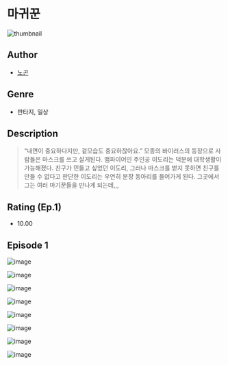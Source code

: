 # 마귀꾼
![thumbnail](https://image-comic.pstatic.net/user_contents_data/challenge_comic/2023/05/25/365412/upload_3977865068248719666_480x623.jpeg)

## Author
- [노곤](https://comic.naver.com/artistTitle?id=365412)

## Genre
- 판타지, 일상

## Description
> “내면이 중요하다지만, 겉모습도 중요하잖아요.” 모종의 바이러스의 등장으로 사람들은 마스크를 쓰고 살게된다. 뱀파이어인 주인공 이도리는 덕분에 대학생활이 가능해졌다. 친구가 민들고 싶었던 이도리, 그러나 마스크를 벋지 못하면 친구를 만들 수 없다고 판단한 이도리는 우연히 분장 동아리를 들어가게 된다. 그곳에서 그는 여러 마기꾼들을 만나게 되는데,,,


## Rating (Ep.1)
- 10.00

## Episode 1
![image](https://image-comic.pstatic.net/user_contents_data/challenge_comic/2023/05/25/365412/upload_7306309077392712761.jpeg)

![image](https://image-comic.pstatic.net/user_contents_data/challenge_comic/2023/05/25/365412/upload_3630806628894521397.jpeg)

![image](https://image-comic.pstatic.net/user_contents_data/challenge_comic/2023/05/25/365412/upload_3474637275850485814.jpeg)

![image](https://image-comic.pstatic.net/user_contents_data/challenge_comic/2023/05/25/365412/upload_7148110249154785329.jpeg)

![image](https://image-comic.pstatic.net/user_contents_data/challenge_comic/2023/05/25/365412/upload_3689630491565372001.jpeg)

![image](https://image-comic.pstatic.net/user_contents_data/challenge_comic/2023/05/25/365412/upload_7221019952574128953.jpeg)

![image](https://image-comic.pstatic.net/user_contents_data/challenge_comic/2023/05/25/365412/upload_3761461371426058338.jpeg)

![image](https://image-comic.pstatic.net/user_contents_data/challenge_comic/2023/05/25/365412/upload_4063711831638959413.jpeg)

